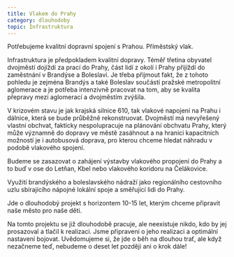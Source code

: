 ```yaml
---
title: Vlakem do Prahy
category: dlouhodoby
topic: Infrastruktura
---
```

Potřebujeme kvalitní dopravní spojení s Prahou. Příměstský vlak.

Infrastruktura je předpokladem kvalitní dopravy. Téměř třetina obyvatel dvojměstí dojíždí za prací do Prahy, část lidí z okolí i Prahy přijíždí do zaměstnání v Brandýse a Boleslavi. Je třeba přijmout fakt, že z tohoto pohledu je zejména Brandýs a také Boleslav součástí pražské metropolitní aglomerace a je potřeba intenzivně pracovat na tom, aby se kvalita přepravy mezi aglomerací a dvojměstím zvýšila.

V krizovém stavu je jak krajská silnice 610, tak vlakové napojení na Prahu i dálnice, která se bude průběžně rekonstruovat. Dvojměstí má nevyřešený vlastní obchvat, fakticky nespolupracuje na plánování obchvatu Prahy, který může významně do dopravy ve městě zasáhnout a na hranici kapacitních možností je i autobusová doprava, pro kterou chceme hledat náhradu v podobě vlakového spojení.

Budeme se zasazovat o zahájení výstavby vlakového propojení do Prahy a to buď v ose do Letňan, Kbel nebo vlakového koridoru na Čelákovice.

Využití brandýského a boleslavského nádraží jako regionálního cestovního uzlu sbírajícího nápojné lokální spoje a směřující lidi do Prahy.

Jde o dlouhodobý projekt s horizontem 10-15 let, kterým chceme připravit naše město pro naše děti.

Na tomto projektu se již dlouhodobě pracuje, ale neexistuje nikdo, kdo by jej prosazoval a tlačil k realizaci. Jsme připraveni o jeho realizaci a optimální nastavení bojovat. Uvědomujeme si, že jde o běh na dlouhou trať, ale když nezačneme teď, nebudeme o deset let později ani o krok dále!
